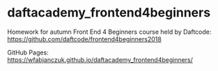 # daftacademy_frontend4beginners
Homework for autumn Front End 4 Beginners course held by Daftcode: https://github.com/daftcode/frontend4beginners2018

GitHub Pages: https://wfabjanczuk.github.io/daftacademy_frontend4beginners/
